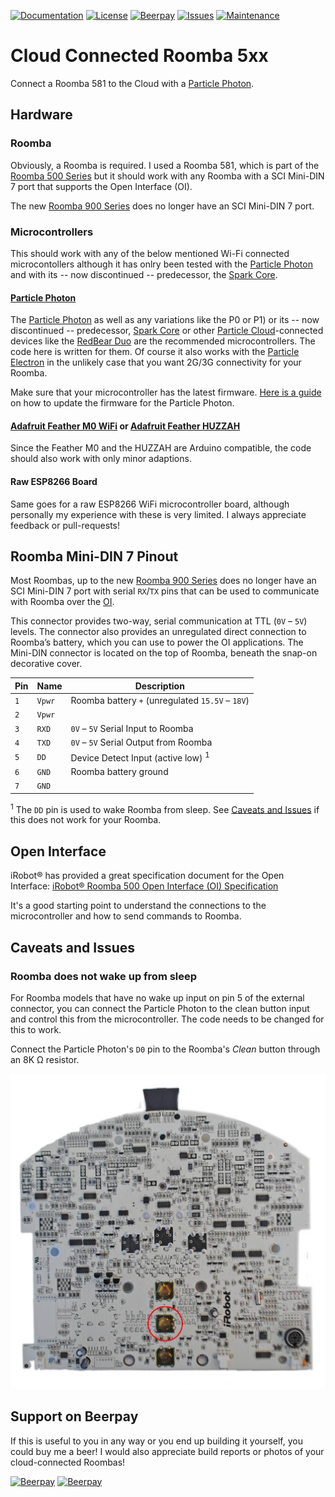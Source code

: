 [![Documentation](https://img.shields.io/badge/documentation-GitHub%20Pages-F67632.svg?style=flat-square)](https://darkwinternight.github.io/roomba-wifi/)
[![License](https://img.shields.io/github/license/darkwinternight/roomba-wifi.svg?style=flat-square)](https://github.com/darkwinternight/roomba-wifi/blob/master/LICENSE.md)
[![Beerpay](https://img.shields.io/beerpay/darkwinternight/roomba-wifi.svg?style=flat-square)](https://beerpay.io/darkwinternight/roomba-wifi)
[![Issues](https://img.shields.io/github/issues/darkwinternight/roomba-wifi.svg?style=flat-square)](https://github.com/darkwinternight/roomba-wifi/issues)
[![Maintenance](https://img.shields.io/maintenance/yes/2017.svg?style=flat-square)](https://darkwinternight.github.io/roomba-wifi/)

# Cloud Connected Roomba 5xx

Connect a Roomba 581 to the Cloud with a [Particle Photon](https://www.particle.io/products/hardware/photon-wifi-dev-kit).

## Hardware

### Roomba

Obviously, a Roomba is required. I used a Roomba 581, which is part of the [Roomba 500 Series](http://www.irobot.com/For-the-Home/Support/Product-Resources/Roomba-500-Resources.aspx) but it should work with any Roomba with a SCI Mini-DIN 7 port that supports the Open Interface (OI).

The new [Roomba 900 Series](http://www.irobot.com/For-the-Home/Support/Product-Resources/Roomba-900-Resources.aspx) does no longer have an SCI Mini-DIN 7 port.

### Microcontrollers

This should work with any of the below mentioned Wi-Fi connected microcontollers although it has onlry been tested with the [Particle Photon](https://www.particle.io/products/hardware/photon-wifi-dev-kit) and with its -- now discontinued -- predecessor, the [Spark Core](https://docs.particle.io/datasheets/core-datasheet/).

#### [Particle Photon](https://www.particle.io/products/hardware/photon-wifi-dev-kit)

The [Particle Photon](https://www.particle.io/products/hardware/photon-wifi-dev-kit) as well as any variations like the P0 or P1) or its -- now discontinued -- predecessor, [Spark Core](https://docs.particle.io/datasheets/core-datasheet/) or other [Particle Cloud](https://www.particle.io/products/platform/particle-cloud)-connected devices like the [RedBear Duo](https://redbear.cc/duo/) are the recommended microcontrollers. The code here is written for them. Of course it also works with the [Particle Electron](https://www.particle.io/products/hardware/electron-cellular-dev-kit) in the unlikely case that you want 2G/3G connectivity for your Roomba.

Make sure that your microcontroller has the latest firmware. [Here is a guide](https://docs.particle.io/support/troubleshooting/firmware-upgrades/photon/) on how to update the firmware for the Particle Photon.

#### [Adafruit Feather M0 WiFi](https://www.adafruit.com/product/3010) or [Adafruit Feather HUZZAH](https://www.adafruit.com/product/2821)

Since the Feather M0 and the HUZZAH are Arduino compatible, the code should also work with only minor adaptions.

#### Raw ESP8266 Board

Same goes for a raw ESP8266 WiFi microcontroller board, although personally my experience with these is very limited. I always appreciate feedback or pull-requests!

## Roomba Mini-DIN 7 Pinout

Most Roombas, up to the new [Roomba 900 Series](http://www.irobot.com/For-the-Home/Support/Product-Resources/Roomba-900-Resources.aspx) does no longer have an SCI Mini-DIN 7 port with serial `RX`/`TX` pins that can be used to communicate with Roomba over the [OI](#open-interface).

This connector provides two-way, serial communication at TTL (`0V` – `5V`) levels. The connector also provides an unregulated direct connection to Roomba’s battery, which you can use to power the OI applications. The Mini-DIN connector is located on the top of Roomba, beneath the snap-on decorative cover.

| Pin | Name   | Description                                        |
|-----|--------|----------------------------------------------------|
| `1` | `Vpwr` | Roomba battery `+` (unregulated `15.5V` – `18V`)   |
| `2` | `Vpwr` |                                                    |
| `3` | `RXD`  | `0V` – `5V` Serial Input to Roomba                 |
| `4` | `TXD`  | `0V` – `5V` Serial Output from Roomba              |
| `5` | `DD`   | Device Detect Input (active low) <sup>1</sup>      |
| `6` | `GND`  | Roomba battery ground                              |
| `7` | `GND`  |                                                    |

<sup>1</sup> The `DD` pin is used to wake Roomba from sleep. See [Caveats and Issues](#caveats-and-issues) if this does not work for your Roomba.

## Open Interface

iRobot® has provided a great specification document for the Open Interface: [iRobot® Roomba 500 Open Interface (OI) Specification](doc/iRobot_Roomba_500_Open_Interface_Spec.pdf)

It's a good starting point to understand the connections to the microcontroller and how to send commands to Roomba.

## Caveats and Issues

### Roomba does not wake up from sleep

For Roomba models that have no wake up input on pin 5 of the external connector, you can connect the Particle Photon to the clean button input and control this from the microcontroller. The code needs to be changed for this to work.

Connect the Particle Photon's `D0` pin to the Roomba's *Clean* button through an 8K Ω resistor.

![Roomba Clean Button](img/clean-button.png)

## Support on Beerpay

If this is useful to you in any way or you end up building it yourself, you could buy me a beer! I would also appreciate build reports or photos of your cloud-connected Roombas!

[![Beerpay](https://beerpay.io/darkwinternight/roomba-wifi/badge.svg?style=beer-square)](https://beerpay.io/darkwinternight/roomba-wifi)  [![Beerpay](https://beerpay.io/darkwinternight/roomba-wifi/make-wish.svg?style=flat-square)](https://beerpay.io/darkwinternight/roomba-wifi?focus=wish)